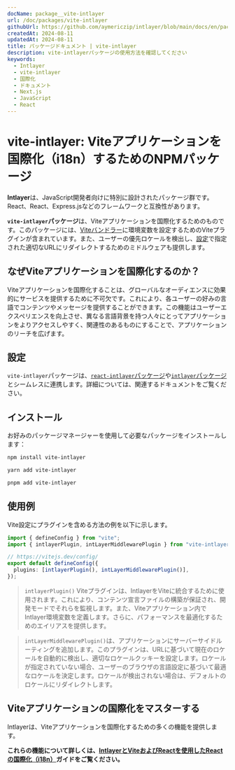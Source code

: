 ```yaml
---
docName: package__vite-intlayer
url: /doc/packages/vite-intlayer
githubUrl: https://github.com/aymericzip/intlayer/blob/main/docs/en/packages/vite-intlayer/index.md
createdAt: 2024-08-11
updatedAt: 2024-08-11
title: パッケージドキュメント | vite-intlayer
description: vite-intlayerパッケージの使用方法を確認してください
keywords:
  - Intlayer
  - vite-intlayer
  - 国際化
  - ドキュメント
  - Next.js
  - JavaScript
  - React
---
```


# vite-intlayer: Viteアプリケーションを国際化（i18n）するためのNPMパッケージ

**Intlayer**は、JavaScript開発者向けに特別に設計されたパッケージ群です。React、React、Express.jsなどのフレームワークと互換性があります。

**`vite-intlayer`パッケージ**は、Viteアプリケーションを国際化するためのものです。このパッケージには、[Viteバンドラー](https://vitejs.dev/guide/why.html#why-bundle-for-production)に環境変数を設定するためのViteプラグインが含まれています。また、ユーザーの優先ロケールを検出し、[設定](https://github.com/aymericzip/intlayer/blob/main/docs/ja/configuration.md)で指定された適切なURLにリダイレクトするためのミドルウェアも提供します。

## なぜViteアプリケーションを国際化するのか？

Viteアプリケーションを国際化することは、グローバルなオーディエンスに効果的にサービスを提供するために不可欠です。これにより、各ユーザーの好みの言語でコンテンツやメッセージを提供することができます。この機能はユーザーエクスペリエンスを向上させ、異なる言語背景を持つ人々にとってアプリケーションをよりアクセスしやすく、関連性のあるものにすることで、アプリケーションのリーチを広げます。

## 設定

`vite-intlayer`パッケージは、[`react-intlayer`パッケージ](https://github.com/aymericzip/intlayer/blob/main/docs/ja/packages/react-intlayer/index.md)や[`intlayer`パッケージ](https://github.com/aymericzip/intlayer/blob/main/docs/ja/packages/intlayer/index.md)とシームレスに連携します。詳細については、関連するドキュメントをご覧ください。

## インストール

お好みのパッケージマネージャーを使用して必要なパッケージをインストールします：

```bash packageManager="npm"
npm install vite-intlayer
```

```bash packageManager="yarn"
yarn add vite-intlayer
```

```bash packageManager="pnpm"
pnpm add vite-intlayer
```

## 使用例

Vite設定にプラグインを含める方法の例を以下に示します。

```typescript fileName="vite.config.ts"
import { defineConfig } from "vite";
import { intlayerPlugin, intLayerMiddlewarePlugin } from "vite-intlayer";

// https://vitejs.dev/config/
export default defineConfig({
  plugins: [intlayerPlugin(), intLayerMiddlewarePlugin()],
});
```

> `intlayerPlugin()` Viteプラグインは、IntlayerをViteに統合するために使用されます。これにより、コンテンツ宣言ファイルの構築が保証され、開発モードでそれらを監視します。また、Viteアプリケーション内でIntlayer環境変数を定義します。さらに、パフォーマンスを最適化するためのエイリアスを提供します。

> `intLayerMiddlewarePlugin()`は、アプリケーションにサーバーサイドルーティングを追加します。このプラグインは、URLに基づいて現在のロケールを自動的に検出し、適切なロケールクッキーを設定します。ロケールが指定されていない場合、ユーザーのブラウザの言語設定に基づいて最適なロケールを決定します。ロケールが検出されない場合は、デフォルトのロケールにリダイレクトします。

## Viteアプリケーションの国際化をマスターする

Intlayerは、Viteアプリケーションを国際化するための多くの機能を提供します。

**これらの機能について詳しくは、[IntlayerとViteおよびReactを使用したReactの国際化（i18n）](https://github.com/aymericzip/intlayer/blob/main/docs/ja/intlayer_with_vite+react.md)ガイドをご覧ください。**
